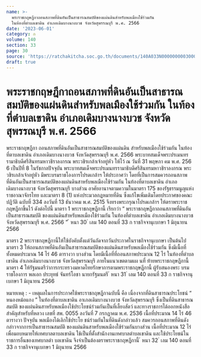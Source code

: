 ```yaml
---
name: >-
  พระราชกฤษฎีกาถอนสภาพที่ดินอันเป็นสาธารณสมบัติของแผ่นดินสำหรับพลเมืองใช้ร่วมกัน
  ในท้องที่ตำบลเขาดิน อำเภอเดิมบางนางบวช จังหวัดสุพรรณบุรี พ.ศ. 2566
date: '2023-06-01'
category: ก
volume: 140
section: 33
page: 30
source: 'https://ratchakitcha.soc.go.th/documents/140A033N0000000003000.pdf'
draft: true
---
```


# พระราชกฤษฎีกาถอนสภาพที่ดินอันเป็นสาธารณสมบัติของแผ่นดินสำหรับพลเมืองใช้ร่วมกัน ในท้องที่ตำบลเขาดิน อำเภอเดิมบางนางบวช จังหวัดสุพรรณบุรี พ.ศ. 2566

พระราชกฤษฎีกา ถอนสภาพที่ดินอันเป็นสาธารณสมบัติของแผ่นดิน สำหรับพลเมืองใช้ร่วมกัน ในท้องที่ตาบลเขาดิน อำเภอเดิมบางนางบวช จังหวัดสุพรรณบุรี พ.ศ. 2566 พระบาทสมเด็จพระปรเมนทรรามาธิบดีศรีสินทรมหาวชิราลงกรณ พระวชิรเกล้าเจ้าอยู่หัว ให้ไว้ ณ วันที่ 31 พฤษภา คม พ.ศ. 256 6 เป็นปีที่ 8 ในรัชกาลปัจจุบัน พระบาทสมเด็จพระปรเมนทรรามาธิบดีศรีสินทรมหาวชิราลงกรณ พระวชิรเกล้าเจ้าอยู่หัว มีพระบรมราชโองการโปรดเกล้าฯ ให้ประกาศว่า โดยที่เป็นการสมควรถอนสภาพที่ดินอันเป็นสาธารณสมบัติของแผ่นดินสาหรับพลเมืองใช้ร่วมกัน ในท้องที่ตาบลเขาดิน อำเภอเดิมบางนางบวช จังหวัดสุพรรณบุรี บางส่วน อาศัยอานาจตามความในมาตรา 175 ของรัฐธรรมนูญแห่งราชอาณาจักรไทย และมาตรา 8 (1) แห่งประมวลกฎหมายที่ดิน ซึ่งแก้ไขเพิ่มเติมโดยประกาศของคณะปฏิวัติ ฉบับที่ 334 ลงวันที่ 13 ธันวาคม พ.ศ. 2515 จึงทรงพระกรุณาโปรดเกล้าฯ ให้ตราพระราชกฤษฎีกาขึ้นไว้ ดังต่อไปนี้ มาตรา 1 พระราชกฤษฎีกานี้ เรียกว่า “ พระราชกฤษฎีกาถอนสภาพที่ดินอันเป็นสาธารณสมบัติ ของแผ่นดินสำหรับพลเมืองใช้ร่วมกัน ในท้องที่ตำบลเขาดิน อำเภอเดิมบางนางบวช จังหวัดสุพรรณบุรี พ.ศ. 2566 ” ้ หนา 30 ่ เลม 140 ตอนที่ 33 ก ราชกิจจานุเบกษา 1 มิถุนายน 2566

มาตรา 2 พระราชกฤษฎีกานี้ให้ใช้บังคับตั้งแต่วันถัดจากวันประกาศในราชกิจจานุเบกษา เป็นต้นไป มาตรา 3 ให้ถอนสภาพที่ดินอันเป็นสาธารณสมบัติของแผ่นดินสาหรับพลเมืองใช้ร่วมกัน ซึ่งมีเนื้อที่ทั้งหมดประมาณ 14 ไร่ 46 ตารางวา บางส่วน โดยมีเนื้อที่ที่ถอนสภาพประมาณ 12 ไร่ ในท้องที่ตำบลเขาดิน อำเภอเดิมบางนางบวช จังหวัดสุพรรณบุรี ภายในแนวเขตตามแผ นที่ ท้ายพระราชกฤษฎีกานี้ มาตรา 4 ให้รัฐมนตรีว่าการกระทรวงมหาดไทยรักษาการตามพระราชกฤษฎีกานี้ ผู้รับสนองพระ บรม ราชโองการ พลเอก ประยุทธ์ จันทร์โอชา นายกรัฐมนตรี ้ หนา 31 ่ เลม 140 ตอนที่ 33 ก ราชกิจจานุเบกษา 1 มิถุนายน 2566



หมายเหตุ : - เหตุผลในการประกาศใช้พระราชกฤษฎีกาฉบับนี้ คือ เนื่องจากที่ดินสาธารณประโยชน์ “ หนองหม้อแกง ” ในท้องที่ตาบลเขาดิน อาเภอเดิมบางนางบวช จังหวัดสุพรรณบุรี ซึ่งเป็นที่ดินสาธารณสมบัติ ของแผ่นดินสาหรับพลเมืองใช้ประโยชน์ร่วมกันเป็นที่เลี้ยงสัตว์ และทางราชการได้ออกหนังสือสำคัญสำหรับที่หลวง เลขที่ สพ. 0055 ลงวันที่ 7 กรกฎาคม พ.ศ. 2536 เนื้อที่ประมาณ 14 ไร่ 46 ตารางวา ปัจจุบัน พลเมืองได้เลิกใช้ประโย ชน์ร่วมกันในที่ดินดังกล่าวแล้ว สมควรถอนสภาพที่ดินดังกล่าวจากการเป็นสาธารณสมบัติ ของแผ่นดินสาหรับพลเมืองใช้ร่วมกันบางส่วน เนื้อที่ประมาณ 12 ไร่ เพื่อมอบหมายให้เทศบาลตาบลเขาดิน ใช้เป็นที่ตั้งสำนักงานเทศบาลตำบลเขาดิน และใช้ประโยชน์ในราชการอื่นของเทศบาลตำ บลเขาดิน จึงจำเป็นต้องตราพระราชกฤษฎีกานี้ ้ หนา 32 ่ เลม 140 ตอนที่ 33 ก ราชกิจจานุเบกษา 1 มิถุนายน 2566
